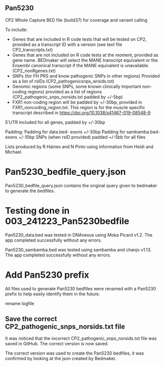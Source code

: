 ## Pan5230
CP2 Whole Capture BED file (build37) for coverage and variant calling

To include:
- Genes that are included in R code tests that will be tested on CP2, provided as a transcript ID with a version (see text file CP2_transcripts.txt)
- Genes that are not included on R code tests at the moment, provided as gene name. BEDmaker will select the MANE transcript equivalent or the Ensembl canonical transcript if the MANE equivalent is unavailable. (CP2_nonRgenes.txt)
- SNPs (for FH PRS and know pathogenic SNPs in other regions) Provided as a list of rsIDs (CP2_pathogenicsnps_wrsids.txt)
- Genomic regions (some SNPs, some known clinically important non-coding regions) provided as a list of regions
(CP2_pathogenic_snps_norsids.txt padded by +/-5bp)
- FXR1 non-coding region will be padded by +/-30bp, provided in FXR1_noncoding_region.txt. This region is for the muscle specific transcript described in https://doi.org/10.1038/s41467-019-08548-9

5'UTR included for all genes, padded by +/-30bp

Padding:
Padding for data.bed- exons +/-30bp
Padding for sambamba.bed- exons +/-10bp
SNPs (when rsID provided) padded +/-5bb for all files


Lists produced by R Haines and N Pinto using information from Heidi and Michael. 

# Pan5230_bedfile_query.json

Pan5230_bedfile_query.json contains the original query given to bedmaker to generate the bedfiles.


# Testing done in 003_241223_Pan5230bedfile
Pan5230_data.bed was tested in DNAnexus using Moka Picard v1.2. The app completed successfully without any errors.

Pan5230_sambamba.bed was tested using sambamba and chanjo v1.13. The app completed successfully without any errors.

# Add Pan5230 prefix

All files used to generate Pan5230 bedfiles were renamed with a Pan5230 prefix to help easily identify them in the future.

rename logfile

## Save the correct CP2_pathogenic_snps_norsids.txt file


It was noticed that the incorrect CP2_pathogenic_snps_norsids.txt file was saved in GitHub. The correct version is now saved.

The correct version was used to create the Pan5230 bedfiles, it was confirmed by looking at the json created by Bedmaker.


